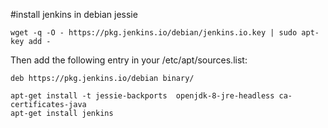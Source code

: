 #install jenkins in debian jessie

``` shell
wget -q -O - https://pkg.jenkins.io/debian/jenkins.io.key | sudo apt-key add -
```
Then add the following entry in your /etc/apt/sources.list:

``` shell
deb https://pkg.jenkins.io/debian binary/
```

``` shell
apt-get install -t jessie-backports  openjdk-8-jre-headless ca-certificates-java
apt-get install jenkins
```
